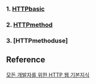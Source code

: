 ### 1. [HTTPbasic]
### 2. [HTTPmethod]
### 3. [HTTPmethoduse]


## Reference
[모든 개발자를 위한 HTTP 웹 기본지식][httpwebbasiclink]

[httpwebbasiclink]: https://www.inflearn.com/course/http-%EC%9B%B9-%EB%84%A4%ED%8A%B8%EC%9B%8C%ED%81%AC/dashboard
[HTTPbasic]: https://github.com/harrisleesh/TIL/edit/master/HTTP/HTTPbasic.md
[HTTPmethod]: https://github.com/harrisleesh/TIL/edit/master/HTTP/HTTPmethod.md
